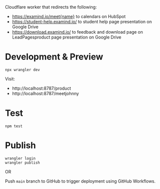 Cloudflare worker that redirects the following:

- https://examind.io/meet{name} to calendars on HubSpot
- https://student-help.examind.io/ to student help page presentation on Google Drive
- https://download.examind.io/ to feedback and download page on LeadPagesproduct page presentation on Google Drive

# Development & Preview

```
npx wrangler dev
```

Visit:

- http://localhost:8787/product
- http://localhost:8787/meetjohnny

# Test

```
npm test
```

# Publish

```
wrangler login
wrangler publish
```

OR

Push `main` branch to GitHub to trigger deployment using GitHub Workflows.

